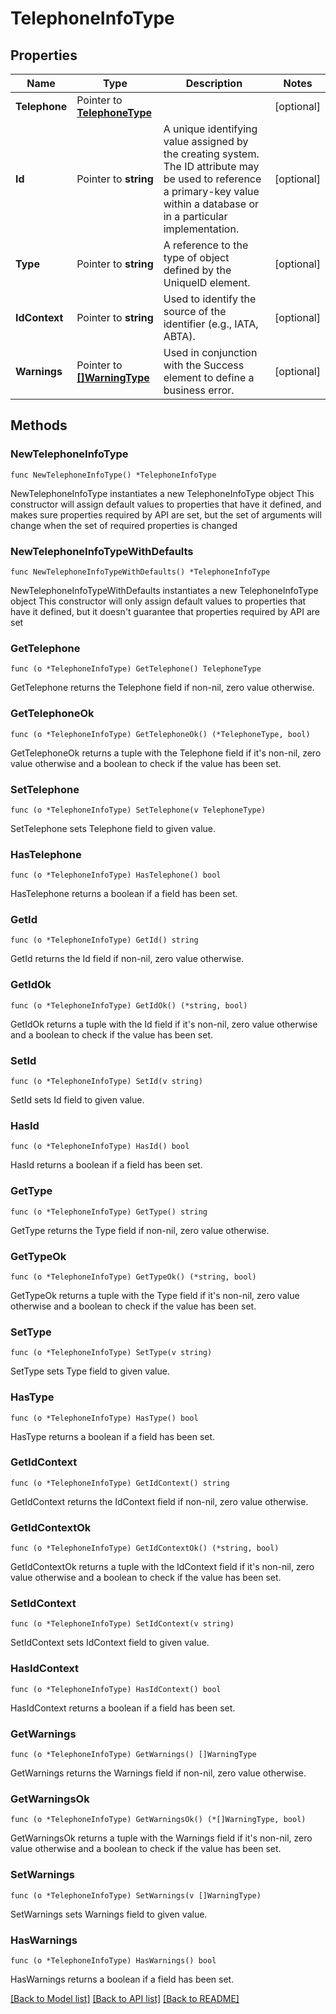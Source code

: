 # TelephoneInfoType

## Properties

Name | Type | Description | Notes
------------ | ------------- | ------------- | -------------
**Telephone** | Pointer to [**TelephoneType**](TelephoneType.md) |  | [optional] 
**Id** | Pointer to **string** | A unique identifying value assigned by the creating system. The ID attribute may be used to reference a primary-key value within a database or in a particular implementation. | [optional] 
**Type** | Pointer to **string** | A reference to the type of object defined by the UniqueID element. | [optional] 
**IdContext** | Pointer to **string** | Used to identify the source of the identifier (e.g., IATA, ABTA). | [optional] 
**Warnings** | Pointer to [**[]WarningType**](WarningType.md) | Used in conjunction with the Success element to define a business error. | [optional] 

## Methods

### NewTelephoneInfoType

`func NewTelephoneInfoType() *TelephoneInfoType`

NewTelephoneInfoType instantiates a new TelephoneInfoType object
This constructor will assign default values to properties that have it defined,
and makes sure properties required by API are set, but the set of arguments
will change when the set of required properties is changed

### NewTelephoneInfoTypeWithDefaults

`func NewTelephoneInfoTypeWithDefaults() *TelephoneInfoType`

NewTelephoneInfoTypeWithDefaults instantiates a new TelephoneInfoType object
This constructor will only assign default values to properties that have it defined,
but it doesn't guarantee that properties required by API are set

### GetTelephone

`func (o *TelephoneInfoType) GetTelephone() TelephoneType`

GetTelephone returns the Telephone field if non-nil, zero value otherwise.

### GetTelephoneOk

`func (o *TelephoneInfoType) GetTelephoneOk() (*TelephoneType, bool)`

GetTelephoneOk returns a tuple with the Telephone field if it's non-nil, zero value otherwise
and a boolean to check if the value has been set.

### SetTelephone

`func (o *TelephoneInfoType) SetTelephone(v TelephoneType)`

SetTelephone sets Telephone field to given value.

### HasTelephone

`func (o *TelephoneInfoType) HasTelephone() bool`

HasTelephone returns a boolean if a field has been set.

### GetId

`func (o *TelephoneInfoType) GetId() string`

GetId returns the Id field if non-nil, zero value otherwise.

### GetIdOk

`func (o *TelephoneInfoType) GetIdOk() (*string, bool)`

GetIdOk returns a tuple with the Id field if it's non-nil, zero value otherwise
and a boolean to check if the value has been set.

### SetId

`func (o *TelephoneInfoType) SetId(v string)`

SetId sets Id field to given value.

### HasId

`func (o *TelephoneInfoType) HasId() bool`

HasId returns a boolean if a field has been set.

### GetType

`func (o *TelephoneInfoType) GetType() string`

GetType returns the Type field if non-nil, zero value otherwise.

### GetTypeOk

`func (o *TelephoneInfoType) GetTypeOk() (*string, bool)`

GetTypeOk returns a tuple with the Type field if it's non-nil, zero value otherwise
and a boolean to check if the value has been set.

### SetType

`func (o *TelephoneInfoType) SetType(v string)`

SetType sets Type field to given value.

### HasType

`func (o *TelephoneInfoType) HasType() bool`

HasType returns a boolean if a field has been set.

### GetIdContext

`func (o *TelephoneInfoType) GetIdContext() string`

GetIdContext returns the IdContext field if non-nil, zero value otherwise.

### GetIdContextOk

`func (o *TelephoneInfoType) GetIdContextOk() (*string, bool)`

GetIdContextOk returns a tuple with the IdContext field if it's non-nil, zero value otherwise
and a boolean to check if the value has been set.

### SetIdContext

`func (o *TelephoneInfoType) SetIdContext(v string)`

SetIdContext sets IdContext field to given value.

### HasIdContext

`func (o *TelephoneInfoType) HasIdContext() bool`

HasIdContext returns a boolean if a field has been set.

### GetWarnings

`func (o *TelephoneInfoType) GetWarnings() []WarningType`

GetWarnings returns the Warnings field if non-nil, zero value otherwise.

### GetWarningsOk

`func (o *TelephoneInfoType) GetWarningsOk() (*[]WarningType, bool)`

GetWarningsOk returns a tuple with the Warnings field if it's non-nil, zero value otherwise
and a boolean to check if the value has been set.

### SetWarnings

`func (o *TelephoneInfoType) SetWarnings(v []WarningType)`

SetWarnings sets Warnings field to given value.

### HasWarnings

`func (o *TelephoneInfoType) HasWarnings() bool`

HasWarnings returns a boolean if a field has been set.


[[Back to Model list]](../README.md#documentation-for-models) [[Back to API list]](../README.md#documentation-for-api-endpoints) [[Back to README]](../README.md)


